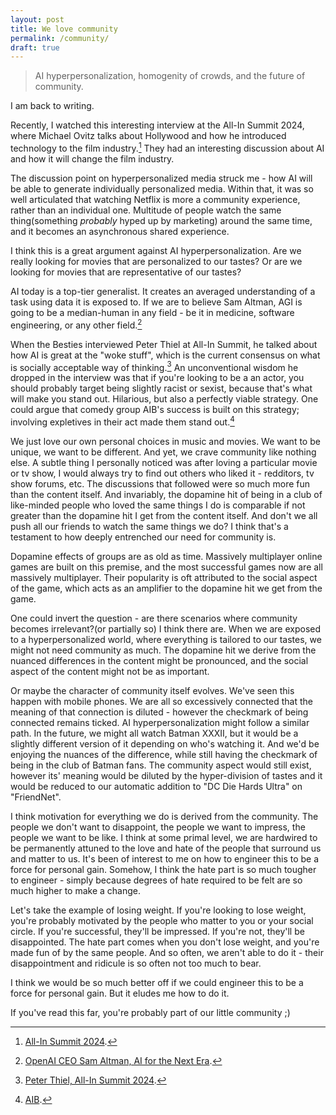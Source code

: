 ```yaml
---
layout: post
title: We love community
permalink: /community/
draft: true
---
```


> AI hyperpersonalization, homogenity of crowds, and the future of community.

I am back to writing.

Recently, I watched this interesting interview at the All-In Summit 2024, where Michael Ovitz talks about Hollywood and how he introduced technology to the film industry.[^ovitz] They had an interesting discussion about AI and how it will change the film industry.

The discussion point on hyperpersonalized media struck me - how AI will be able to generate individually personalized media. Within that, it was so well articulated that watching Netflix is more a community experience, rather than an individual one. Multitude of people watch the same thing(something _probably_ hyped up by marketing) around the same time, and it becomes an asynchronous shared experience. 

I think this is a great argument against AI hyperpersonalization. Are we really looking for movies that are personalized to our tastes? Or are we looking for movies that are representative of our tastes?

AI today is a top-tier generalist. It creates an averaged understanding of a task using data it is exposed to. If we are to believe Sam Altman, AGI is going to be a median-human in any field - be it in medicine, software engineering, or any other field.[^altman]

When the Besties interviewed Peter Thiel at All-In Summit, he talked about how AI is great at the "woke stuff", which is the current consensus on what is socially acceptable way of thinking.[^thiel] An unconventional wisdom he dropped in the interview was that if you're looking to be a an actor, you should probably target being slightly racist or sexist, because that's what will make you stand out. Hilarious, but also a perfectly viable strategy. One could argue that comedy group AIB's success is built on this strategy; involving expletives in their act made them stand out.[^aib]

We just love our own personal choices in music and movies. We want to be unique, we want to be different. And yet, we crave community like nothing else. A subtle thing I personally noticed was after loving a particular movie or tv show, I would always try to find out others who liked it - redditors, tv show forums, etc. The discussions that followed were so much more fun than the content itself. And invariably, the dopamine hit of being in a club of like-minded people who loved the same things I do is comparable if not greater than the dopamine hit I get from the content itself. And don't we all push all our friends to watch the same things we do? I think that's a testament to how deeply entrenched our need for community is.

Dopamine effects of groups are as old as time. Massively multiplayer online games are built on this premise, and the most successful games now are all massively multiplayer. Their popularity is oft attributed to the social aspect of the game, which acts as an amplifier to the dopamine hit we get from the game.

One could invert the question - are there scenarios where community becomes irrelevant?(or partially so) I think there are. When we are exposed to a hyperpersonalized world, where everything is tailored to our tastes, we might not need community as much. The dopamine hit we derive from the nuanced differences in the content might be pronounced, and the social aspect of the content might not be as important.

Or maybe the character of community itself evolves. We've seen this happen with mobile phones. We are all so excessively connected that the meaning of that connection is diluted - however the checkmark of being connected remains ticked. AI hyperpersonalization might follow a similar path. In the future, we might all watch Batman XXXII, but it would be a slightly different version of it depending on who's watching it. And we'd be enjoying the nuances of the difference, while still having the checkmark of being in the club of Batman fans. The community aspect would still exist, however its' meaning would be diluted by the hyper-division of tastes and it would be reduced to our automatic addition to "DC Die Hards Ultra" on "FriendNet".

I think motivation for everything we do is derived from the community. The people we don't want to disappoint, the people we want to impress, the people we want to be like. I think at some primal level, we are hardwired to be permanently attuned to the love and hate of the people that surround us and matter to us. It's been of interest to me on how to engineer this to be a force for personal gain. Somehow, I think the hate part is so much tougher to engineer - simply because degrees of hate required to be felt are so much higher to make a change.

Let's take the example of losing weight. If you're looking to lose weight, you're probably motivated by the people who matter to you or your social circle. If you're successful, they'll be impressed. If you're not, they'll be disappointed. The hate part comes when you don't lose weight, and you're made fun of by the same people. And so often, we aren't able to do it - their disappointment and ridicule is so often not too much to bear.

I think we would be so much better off if we could engineer this to be a force for personal gain. But it eludes me how to do it.

If you've read this far, you're probably part of our little community ;)

[^ovitz]: [All-In Summit 2024](https://www.youtube.com/watch?v=fBGH_Hq0Bm4).
[^altman]: [OpenAI CEO Sam Altman, AI for the Next Era](https://www.youtube.com/watch?v=WHoWGNQRXb0).
[^thiel]: [Peter Thiel, All-In Summit 2024](https://www.youtube.com/watch?v=SYRunzR9fbk).
[^aib]: [AIB](https://www.youtube.com/@allindiabakchod/).